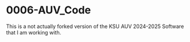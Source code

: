 # 0006-AUV_Code
This is a not actually forked version of the KSU AUV 2024-2025 Software that I am working with.
